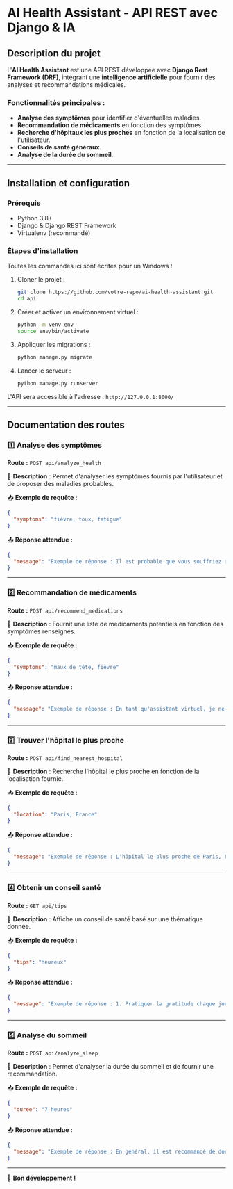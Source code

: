 # AI Health Assistant - API REST avec Django & IA

## Description du projet
L'**AI Health Assistant** est une API REST développée avec **Django Rest Framework (DRF)**, intégrant une **intelligence artificielle** pour fournir des analyses et recommandations médicales.

### Fonctionnalités principales :
- **Analyse des symptômes** pour identifier d'éventuelles maladies.
- **Recommandation de médicaments** en fonction des symptômes.
- **Recherche d'hôpitaux les plus proches** en fonction de la localisation de l'utilisateur.
- **Conseils de santé généraux**.
- **Analyse de la durée du sommeil**.

---

## Installation et configuration

### Prérequis
- Python 3.8+
- Django & Django REST Framework
- Virtualenv (recommandé)

### Étapes d'installation
Toutes les commandes ici sont écrites pour un Windows !
1. Cloner le projet :
   ```sh
   git clone https://github.com/votre-repo/ai-health-assistant.git
   cd api
   ```
2. Créer et activer un environnement virtuel :
   ```sh
   python -m venv env
   source env/bin/activate  
   ```
3. Appliquer les migrations :
   ```sh
   python manage.py migrate
   ```
4. Lancer le serveur :
   ```sh
   python manage.py runserver
   ```

L'API sera accessible à l'adresse : `http://127.0.0.1:8000/`

---

## Documentation des routes

### 1️⃣ Analyse des symptômes
**Route :** `POST api/analyze_health`

📌 **Description** : Permet d'analyser les symptômes fournis par l'utilisateur et de proposer des maladies probables.

📥 **Exemple de requête :**
```json
{
  "symptoms": "fièvre, toux, fatigue"
}
```
📤 **Réponse attendue :**
```json
{
  "message": "Exemple de réponse : Il est probable que vous souffriez d'une infection des voies respiratoires supérieures, telle qu'un rhume ou une grippe. La fièvre indique que votre corps lutte contre une infection, la toux est un symptôme courant des infections respiratoires, et la fatigue est souvent présente en cas de maladies virales. Il est recommandé de prendre un repos suffisant, de bien s'hydrater et de consulter un médecin si les symptômes persistent ou s'aggravent."
}
```

---

### 2️⃣ Recommandation de médicaments
**Route :** `POST api/recommend_medications`

📌 **Description** : Fournit une liste de médicaments potentiels en fonction des symptômes renseignés.

📥 **Exemple de requête :**
```json
{
  "symptoms": "maux de tête, fièvre"
}
```
📤 **Réponse attendue :**
```json
{
  "message": "Exemple de réponse : En tant qu'assistant virtuel, je ne suis pas un professionnel de la santé et je ne suis pas autorisé à prescrire des médicaments. Cependant, je recommande de consulter un médecin ou un pharmacien pour obtenir des conseils sur les médicaments appropriés pour traiter vos symptômes de maux de tête et de fièvre. En général, des médicaments tels que le paracétamol ou l'ibuprofène peuvent aider à soulager ces symptômes. Il est important de suivre les instructions du professionnel de la santé et de ne pas dépasser la dose recommandée."
}
```

---

### 3️⃣ Trouver l'hôpital le plus proche
**Route :** `POST api/find_nearest_hospital`

📌 **Description** : Recherche l'hôpital le plus proche en fonction de la localisation fournie.

📥 **Exemple de requête :**
```json
{
  "location": "Paris, France"
}
```
📤 **Réponse attendue :**
```json
{
  "message": "Exemple de réponse : L'hôpital le plus proche de Paris, France est l'Hôpital Cochin, situé à 27 Rue du Faubourg Saint-Jacques, 75014 Paris."
}
```

---

### 4️⃣ Obtenir un conseil santé
**Route :** `GET api/tips`

📌 **Description** : Affiche un conseil de santé basé sur une thématique donnée.

📥 **Exemple de requête :**
```json
{
  "tips": "heureux"
}
```
📤 **Réponse attendue :**
```json
{
  "message": "Exemple de réponse : 1. Pratiquer la gratitude chaque jour en se concentrant sur les aspects positifs de sa vie. 2. Cultiver des relations sociales saines et proches avec ses proches. 3. Faire de l'exercice régulièrement pour libérer des endorphines et améliorer son humeur. 4. Prendre du temps pour soi et privilégier les activités qui procurent du bonheur et de l'épanouissement."
}
```

---

### 5️⃣ Analyse du sommeil
**Route :** `POST api/analyze_sleep`

📌 **Description** : Permet d'analyser la durée du sommeil et de fournir une recommandation.

📥 **Exemple de requête :**
```json
{
  "duree": "7 heures"
}
```
📤 **Réponse attendue :**
```json
{
  "message": "Exemple de réponse : En général, il est recommandé de dormir entre 7 et 9 heures par nuit pour la plupart des adultes afin d'obtenir un sommeil de bonne qualité. Donc dormir 7 heures peut être considéré comme un bon sommeil pour certaines personnes, mais cela peut varier en fonction des besoins individuels en sommeil. Il est important de se sentir reposé et revigoré au réveil pour savoir si on a eu un bon sommeil."
}
```

---

🚀 **Bon développement !**

